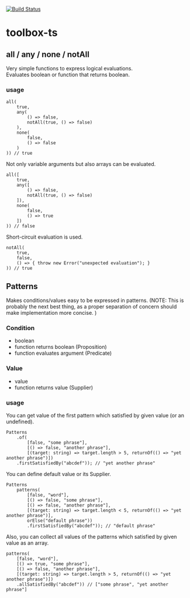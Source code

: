 [![Build Status](https://app.travis-ci.com/lambig/toolbox-ts.svg?token=rcXQxJszfB4WCpwsWNgN&branch=main)](https://app.travis-ci.com/lambig/toolbox-ts)
# toolbox-ts
## all / any / none / notAll

Very simple functions to express logical evaluations.  
Evaluates boolean or function that returns boolean.

### usage
```
all(
    true,
    any(
        () => false,
        notAll(true, () => false)
    ),
    none(
        false,
        () => false
    )
)) // true
```
Not only variable arguments but also arrays can be evaluated.
```
all([
    true,
    any([
        () => false,
        notAll(true, () => false)
    ]),
    none(
        false,
        () => true
    ])
)) // false
```
Short-circuit evaluation is used.
```
notAll(
    true,
    false,
    () => { throw new Error("unexpected evaluation"); }
)) // true
```

## Patterns

Makes conditions/values easy to be expressed in patterns.
(NOTE: This is probably the next best thing, as a proper separation of concern should make implementation more concise. )

### Condition
- boolean
- function returns boolean (Proposition)
- function evaluates argument (Predicate)

### Value
- value
- function returns value (Supplier)

### usage

You can get value of the first pattern which satisfied by given value (or an undefined).
```
Patterns
    .of(
        [false, "some phrase"],
        [() => false, "another phrase"],
        [(target: string) => target.length > 5, returnOf(() => "yet another phrase")])
    .firstSatisfiedBy("abcdef")); // "yet another phrase"
```

You can define default value or its Supplier.
```
Patterns
    patterns(
        [false, "word"],
        [() => false, "some phrase"],
        [() => false, "another phrase"],
        [(target: string) => target.length < 5, returnOf(() => "yet another phrase")],
        orElse("default phrase"))
        .firstSatisfiedBy("abcdef")); // "default phrase"
```

Also, you can collect all values of the patterns which satisfied by given value as an array.
```
patterns(
    [false, "word"],
    [() => true, "some phrase"],
    [() => false, "another phrase"],
    [(target: string) => target.length > 5, returnOf(() => "yet another phrase")])
    .allSatisfiedBy("abcdef")) // ["some phrase", "yet another phrase"]
```
